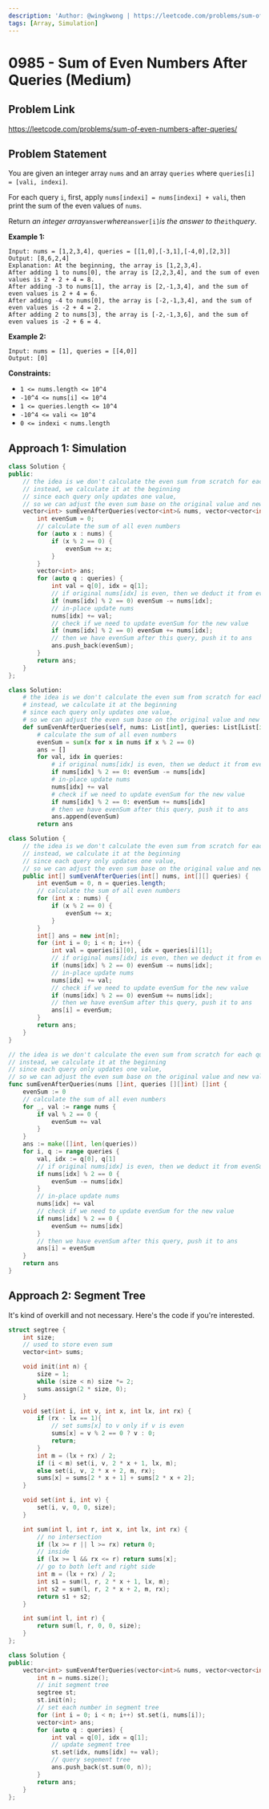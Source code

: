 ```yaml
---
description: 'Author: @wingkwong | https://leetcode.com/problems/sum-of-even-numbers-after-queries/'
tags: [Array, Simulation]
---
```


# 0985 - Sum of Even Numbers After Queries (Medium) 

## Problem Link

https://leetcode.com/problems/sum-of-even-numbers-after-queries/

## Problem Statement

You are given an integer array `nums` and an array `queries` where `queries[i] = [vali, indexi]`.

For each query `i`, first, apply `nums[indexi] = nums[indexi] + vali`, then print the sum of the even values of `nums`.

Return *an integer array*`answer`*where*`answer[i]`*is the answer to the*`ith`*query*.

**Example 1:**

```
Input: nums = [1,2,3,4], queries = [[1,0],[-3,1],[-4,0],[2,3]]
Output: [8,6,2,4]
Explanation: At the beginning, the array is [1,2,3,4].
After adding 1 to nums[0], the array is [2,2,3,4], and the sum of even values is 2 + 2 + 4 = 8.
After adding -3 to nums[1], the array is [2,-1,3,4], and the sum of even values is 2 + 4 = 6.
After adding -4 to nums[0], the array is [-2,-1,3,4], and the sum of even values is -2 + 4 = 2.
After adding 2 to nums[3], the array is [-2,-1,3,6], and the sum of even values is -2 + 6 = 4.
```

**Example 2:**

```
Input: nums = [1], queries = [[4,0]]
Output: [0]
```

**Constraints:**

- `1 <= nums.length <= 10^4`
- `-10^4 <= nums[i] <= 10^4`
- `1 <= queries.length <= 10^4`
- `-10^4 <= vali <= 10^4`
- `0 <= indexi < nums.length`

## Approach 1: Simulation

<Tabs>
<TabItem value="cpp" label="C++">
<SolutionAuthor name="@wingkwong"/>

```cpp
class Solution {
public:
    // the idea is we don't calculate the even sum from scratch for each query
    // instead, we calculate it at the beginning
    // since each query only updates one value, 
    // so we can adjust the even sum base on the original value and new value
    vector<int> sumEvenAfterQueries(vector<int>& nums, vector<vector<int>>& queries) {
        int evenSum = 0;
        // calculate the sum of all even numbers
        for (auto x : nums) {
            if (x % 2 == 0) {
                evenSum += x;
            }
        }
        vector<int> ans;
        for (auto q : queries) {
            int val = q[0], idx = q[1];
            // if original nums[idx] is even, then we deduct it from evenSum
            if (nums[idx] % 2 == 0) evenSum -= nums[idx];
            // in-place update nums
            nums[idx] += val;
            // check if we need to update evenSum for the new value
            if (nums[idx] % 2 == 0) evenSum += nums[idx];
            // then we have evenSum after this query, push it to ans 
            ans.push_back(evenSum);
        }
        return ans;
    }
};
```

</TabItem>

<TabItem value="py" label="Python">
<SolutionAuthor name="@wingkwong"/>

```py
class Solution:
    # the idea is we don't calculate the even sum from scratch for each query
    # instead, we calculate it at the beginning
    # since each query only updates one value, 
    # so we can adjust the even sum base on the original value and new value
    def sumEvenAfterQueries(self, nums: List[int], queries: List[List[int]]) -> List[int]:
        # calculate the sum of all even numbers
        evenSum = sum(x for x in nums if x % 2 == 0)
        ans = []
        for val, idx in queries:
            # if original nums[idx] is even, then we deduct it from evenSum
            if nums[idx] % 2 == 0: evenSum -= nums[idx]
            # in-place update nums
            nums[idx] += val
            # check if we need to update evenSum for the new value
            if nums[idx] % 2 == 0: evenSum += nums[idx]
            # then we have evenSum after this query, push it to ans 
            ans.append(evenSum)
        return ans
```

</TabItem>

<TabItem value="java" label="Java">
<SolutionAuthor name="@wingkwong"/>

```java
class Solution {
    // the idea is we don't calculate the even sum from scratch for each query
    // instead, we calculate it at the beginning
    // since each query only updates one value, 
    // so we can adjust the even sum base on the original value and new value
    public int[] sumEvenAfterQueries(int[] nums, int[][] queries) {
        int evenSum = 0, n = queries.length;
        // calculate the sum of all even numbers
        for (int x : nums) {
            if (x % 2 == 0) {
                evenSum += x;
            }
        }
        int[] ans = new int[n];
        for (int i = 0; i < n; i++) {
            int val = queries[i][0], idx = queries[i][1];
            // if original nums[idx] is even, then we deduct it from evenSum
            if (nums[idx] % 2 == 0) evenSum -= nums[idx];
            // in-place update nums
            nums[idx] += val;
            // check if we need to update evenSum for the new value
            if (nums[idx] % 2 == 0) evenSum += nums[idx];
            // then we have evenSum after this query, push it to ans 
            ans[i] = evenSum;
        }
        return ans;
    }
}
```

</TabItem>

<TabItem value="go" label="Go">
<SolutionAuthor name="@wingkwong"/>

```go
// the idea is we don't calculate the even sum from scratch for each query
// instead, we calculate it at the beginning
// since each query only updates one value, 
// so we can adjust the even sum base on the original value and new value
func sumEvenAfterQueries(nums []int, queries [][]int) []int {
    evenSum := 0
    // calculate the sum of all even numbers
    for _, val := range nums {
        if val % 2 == 0 {
            evenSum += val
        }
    }
    ans := make([]int, len(queries))
    for i, q := range queries {
        val, idx := q[0], q[1]
        // if original nums[idx] is even, then we deduct it from evenSum
        if nums[idx] % 2 == 0 {
            evenSum -= nums[idx]
        }
        // in-place update nums
        nums[idx] += val
        // check if we need to update evenSum for the new value
        if nums[idx] % 2 == 0 {
            evenSum += nums[idx]
        }
        // then we have evenSum after this query, push it to ans 
        ans[i] = evenSum
    }
    return ans
}
```

</TabItem>
</Tabs>

## Approach 2: Segment Tree

It's kind of overkill and not necessary. Here's the code if you're interested.

<Tabs>
<TabItem value="cpp" label="C++">
<SolutionAuthor name="@wingkwong"/>

```cpp
struct segtree {
    int size;
    // used to store even sum
    vector<int> sums;

    void init(int n) {
        size = 1;
        while (size < n) size *= 2;
        sums.assign(2 * size, 0);
    }

    void set(int i, int v, int x, int lx, int rx) {
        if (rx - lx == 1){
            // set sums[x] to v only if v is even
            sums[x] = v % 2 == 0 ? v : 0;
            return;
        }
        int m = (lx + rx) / 2;
        if (i < m) set(i, v, 2 * x + 1, lx, m);
        else set(i, v, 2 * x + 2, m, rx);
        sums[x] = sums[2 * x + 1] + sums[2 * x + 2];
    }

    void set(int i, int v) {
        set(i, v, 0, 0, size);
    }

    int sum(int l, int r, int x, int lx, int rx) {
        // no intersection
        if (lx >= r || l >= rx) return 0;
        // inside
        if (lx >= l && rx <= r) return sums[x];
        // go to both left and right side
        int m = (lx + rx) / 2;
        int s1 = sum(l, r, 2 * x + 1, lx, m);
        int s2 = sum(l, r, 2 * x + 2, m, rx);
        return s1 + s2;
    }

    int sum(int l, int r) {
        return sum(l, r, 0, 0, size);
    }
};

class Solution {
public:
    vector<int> sumEvenAfterQueries(vector<int>& nums, vector<vector<int>>& queries) {
        int n = nums.size();
        // init segment tree
        segtree st;
        st.init(n);
        // set each number in segment tree
        for (int i = 0; i < n; i++) st.set(i, nums[i]);
        vector<int> ans;
        for (auto q : queries) {
            int val = q[0], idx = q[1];
            // update segment tree
            st.set(idx, nums[idx] += val);
            // query segement tree
            ans.push_back(st.sum(0, n));
        }
        return ans;
    }
};
```

</TabItem>
</Tabs>